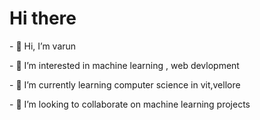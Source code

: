 

<!---
tago893/tago893 is a ✨ special ✨ repository because its `README.md` (this file) appears on your GitHub profile.
You can click the Preview link to take a look at your changes.
--->
<html>
  <head>
    <h1>   Hi there </h1>
  </head>
  
  <body>
    <div>
   <p>
 - 👋 Hi, I’m varun 
   </p>
  <p>
  - 👀 I’m interested in machine learning , web devlopment</p>
  <p>
 - 🌱 I’m currently learning computer science in vit,vellore
 </p>
 <p>
 - 💞️ I’m looking to collaborate on machine learning projects
</p>
  </div>
  
  </body>
 </html>
